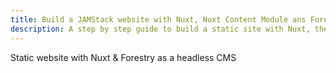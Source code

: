 ```yaml
---
title: Build a JAMStack website with Nuxt, Nuxt Content Module ans Forestry
description: A step by step guide to build a static site with Nuxt, the Nuxt Content module and Forestry as a headless CMS. JAMstack ready!
---
```


 Static website with Nuxt & Forestry as a headless CMS